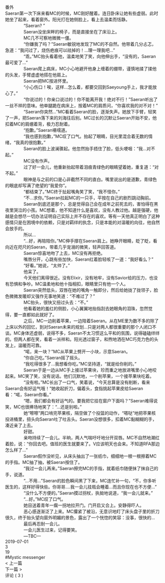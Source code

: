 <br/>
番外<br/>
Saeran第一次下床来看MC的时候，MC刚好醒着。连日卧床让她有些虚弱。此时她坐了起来，看着窗外。阳光打在她侧脸上，看上去温柔而恬静。<br/>
 　　 　　“Saeran? ”<br/>
 　　 　　Saeran没坐床畔的椅子，而是直接坐在了床沿上。<br/>
 　　 　　MC几不可察地微微一僵。<br/>
 　　 　　“你嫌我了吗？”Saeran敏锐地发现了MC的不自然。他带着几分忐忑，急道：“我问过了，烧伤疤痕可以祛掉的！...理一理我吧...”<br/>
 　　 　　“乖。”MC抬头看着他，温柔地笑了笑，向他伸出手，“没有的，Saeran最可爱了...”<br/>
 　　 　　Saeran爬上病床，MC小心地避开他身上缠着的绷带，谨慎地揉了揉他的头发，手臂虚虚地搭在他肩上。<br/>
 　　 　　Saeran把MC按进怀里。<br/>
 　　 　　“小心伤口！唉，这样...怎么着，都要交回到Saeyoung手上，我才能放心了。”<br/>
 　　 　　“你说过的！你亲口说过的！你不能离开我！绝对不行！”Saeran听出了一丝不祥的意味。他单腿跪在病床上，按着MC的肩质问，“你喜欢我的对不对！”<br/>
 　　 　　“Saeran你突然...”MC看着Saeran的脸，逐渐失声。她放下手臂，轻笑了一声，把Saeran落下来的刘海往后别。MC过长的沉默让Saeran开始不安，他扣着MC的肩绷着背，极力忍耐着。<br/>
 　　 　　“抱歉。”Saeran嗫嚅道。<br/>
 　　 　　“我也感到抱歉，”MC叹了口气。抬起了眼睛，目光里混合着无数的情绪，“我真的很抱歉。”<br/>
 　　 　　Saeran的脸上波澜骤起。他忽然抬手捂住了脸，低头哽咽：“我...对不起。”<br/>
 　　 　　MC没有作声。<br/>
 　　 　　过了好一会儿，他重新抬起带着泪痕青绿色的眼睛望着她，重复道：“对不起。”<br/>
 　　 　　眼神是与之前的口是心非截然不同的直白。嘴里说出的是道歉，青绿色的眼底却写满了绝望的“我爱你”。<br/>
 　　 　　“都结束了。”MC终于扯起嘴角笑了笑，“我不怪你。”<br/>
 　　 　　“不...求你。”Saeran拉起MC的一只手，平按在自己的剧烈跳动胸前。<br/>
 　　 　　Saeran到底还是那个，总是觉得自己会在成年之前死去的，害怕得在黑夜里哭泣的小孩。MC想着，他不知道什么是喜欢，没有人教过他。越是强硬，他越是会想尽一切办法证明自己实际上并不存在的喜欢。等有一天他真正明白了这种感情只是在困境中的依赖，只是对羁绊的执念，只是本能的对温暖的向往，他自然会放手的。<br/>
 　　 　　所以...<br/>
 　　 　　“...好，再陪陪你。”MC伸手撑在Saeran肩上。她睁开眼睛，眨了眨，看向近在咫尺的Saeran，带着几乎宠溺的微笑，轻声回答道。<br/>
 　　 　　Saeran惊喜地吻了上去，MC没有再拒绝。<br/>
 　　 　　嘴唇分开，心跳有些加快，Saeran红着脸轻咳了一道：“我好看么？”<br/>
 　　 　　“好看。”她说，“太帅了。”<br/>
 　　 　　他呆了。<br/>
 　　 　　今天他们离得很近。没有Elixir，没有地牢，没有Savior给的压力，也没有恐惧和争吵。MC温柔地和他十指相扣，眼睛里只有他一个人。<br/>
 　　 　　Saeran突然低头，双唇在她的嘴角一触即分，然后给她拢了拢领子，脸色微微发暖却又强作无事地笑道：“不难过了？”<br/>
 　　 　　MC抬头，很快又扭过头去：“不。”<br/>
 　　 　　他看着她的羞红的侧脸，小心翼翼地抬指刮去她眼角的泪珠，忽然觉得，要一直都如此就好了。<br/>
 　　 　　之后，MC一边削着苹果，一边陪着Saeran。从在ME里为数不多的除了上床以外的回忆，到对Saeran未来的规划...只是对两人都很重要的那个人闭口不谈。MC身体还虚弱，说得不多，Saeran不太习惯这么平和的氛围，说得磕磕绊绊的。但两人都在笑，看着一派祥和。阳光透过窗子，和煦地洒在MC巧克力色的头发上，温暖而可靠。<br/>
 　　 　　“喏，来一块？”MC从苹果上劈开一小块，示意Saeran。<br/>
 　　 　　“你自己吃。”Saeran摇了摇头。<br/>
 　　 　　“我吃得很多了...我想看你吃。”MC坚持道，“就是给你削的。”<br/>
 　　 　　Saeran于是一边从MC手上接过苹果块，珍而重之地放进嘴里小心地咬起来。MC笑了笑，没有说话。他们沉默地，一个削苹果，一个接苹果块吃着。<br/>
 　　 　　“没有啦。”MC长出了一口气，笑着说，“今天总算是没有削断，看来Saeran会有好运气哦！”她收起折刀，偏着头，食指挑起苹果皮给Saeran看：“喏，Saeran你看。”<br/>
 　　 　　“嗯，我们都会有好运气的。要我把它挂在窗户下面吗？”Saeran难得说笑，MC也很捧场地笑了：“...还是别啦。”<br/>
 　　 　　她“嚓嚓”两口啃完苹果核，隔空做了个投篮的动作，“嗒哒”地把苹果核投进桶里，扭头向Saeran吐了吐舌头。Saeran没想很多，扣着MC黏糊糊的手，凑近亲了上去。<br/>
 　　 　　好甜。<br/>
 　　 　　亲吻持续了一会儿。半晌，两人气喘吁吁地分开双唇。MC不自然地潮红着脸，说：“你回去吧。值班的医生就要来了。V应该明天也会来。不知道RFA那边怎么样了...”<br/>
 　　 　　Saeran假作没听见，从床头抽出了一张纸巾，细细地一根一根擦着MC的手指。MC抽了抽，被Saeran按住了。<br/>
 　　 　　“我过一会儿再来。”Saeran擦完MC的手指，就着纸巾随便抹了抹自己的手，说道。<br/>
 　　 　　“...不用...”Saeran的脸色瞬间黑了下来，MC连忙补一句，“不，你多听医生的，这样好得快些。你哥哥....我一会儿挂瓶会睡着...而且你现在也不方便...”<br/>
 　　 　　“没什么不方便的。”Saeran摸过拐杖，执拗地说道，“我一会儿就来。”<br/>
 　　 　　“...好。”MC叹了口气。<br/>
 　　 　　她目送着青年一瘸一拐地拉开门。门开启又合上。安静得吓人。<br/>
 　　 　　恶心感逐渐泛了上来。MC攥紧了被沿，无意识地盯了床头盘子里的折刀很久，终于抬头望向窗外明媚的景色，露出了一个恍惚的笑容：没事，很快的...<br/>
 　　 　　最后再忍耐一会儿。<br/>
 　　 　　一会儿医生过来，记得要笑。<br/>
 　　 　　—TBC—<br/>
2019-07-01<br/>
3<br/>
19<br/>
#Mystic messenger<br/>
< 上一篇<br/>
下一篇 ><br/>
评论 ( 3 )<br/>

